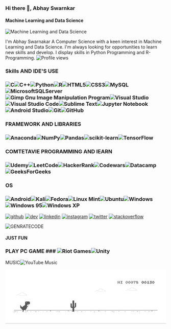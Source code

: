 ### Hi there 👋, Abhay Swarnkar
#### Machine Learning and Data Science
![Machine Learning and Data Science](https://www.wordstream.com/wp-content/uploads/2021/07/machine-learning.png)

I'm Abhay Swarnakar A Computer Science with a keen interest in Machine Learning and Data Science. I'm always looking for opportunities to learn new skills and develop. I display skills in Python Programming and R-Programming.
![Profile views](https://gpvc.arturio.dev/GENRATECODE)  

### Skills AND IDE'S USE
### ![C](https://img.shields.io/badge/c-%2300599C.svg?style=for-the-badge&logo=c&logoColor=white)![C++](https://img.shields.io/badge/c++-%2300599C.svg?style=for-the-badge&logo=c%2B%2B&logoColor=white)![Python](https://img.shields.io/badge/python-3670A0?style=for-the-badge&logo=python&logoColor=ffdd54)![R](https://img.shields.io/badge/r-%23276DC3.svg?style=for-the-badge&logo=r&logoColor=white)![HTML5](https://img.shields.io/badge/html5-%23E34F26.svg?style=for-the-badge&logo=html5&logoColor=white)![CSS3](https://img.shields.io/badge/css3-%231572B6.svg?style=for-the-badge&logo=css3&logoColor=white)![MySQL](https://img.shields.io/badge/mysql-%2300f.svg?style=for-the-badge&logo=mysql&logoColor=white)![MicrosoftSQLServer](https://img.shields.io/badge/Microsoft%20SQL%20Sever-CC2927?style=for-the-badge&logo=microsoft%20sql%20server&logoColor=white)![Gimp Gnu Image Manipulation Program](https://img.shields.io/badge/Gimp-657D8B?style=for-the-badge&logo=gimp&logoColor=FFFFFF)![Visual Studio](https://img.shields.io/badge/Visual%20Studio-5C2D91.svg?style=for-the-badge&logo=visual-studio&logoColor=white)![Visual Studio Code](https://img.shields.io/badge/Visual%20Studio%20Code-0078d7.svg?style=for-the-badge&logo=visual-studio-code&logoColor=white)![Sublime Text](https://img.shields.io/badge/sublime_text-%23575757.svg?style=for-the-badge&logo=sublime-text&logoColor=important)![Jupyter Notebook](https://img.shields.io/badge/jupyter-%23FA0F00.svg?style=for-the-badge&logo=jupyter&logoColor=white)![Android Studio](https://img.shields.io/badge/Android%20Studio-3DDC84.svg?style=for-the-badge&logo=android-studio&logoColor=white)![Git](https://img.shields.io/badge/git-%23F05033.svg?style=for-the-badge&logo=git&logoColor=white)![GitHub](https://img.shields.io/badge/github-%23121011.svg?style=for-the-badge&logo=github&logoColor=white)

### FRAMEWORK AND LIBRARIES
### ![Anaconda](https://img.shields.io/badge/Anaconda-%2344A833.svg?style=for-the-badge&logo=anaconda&logoColor=white)![NumPy](https://img.shields.io/badge/numpy-%23013243.svg?style=for-the-badge&logo=numpy&logoColor=white)![Pandas](https://img.shields.io/badge/pandas-%23150458.svg?style=for-the-badge&logo=pandas&logoColor=white)![scikit-learn](https://img.shields.io/badge/scikit--learn-%23F7931E.svg?style=for-the-badge&logo=scikit-learn&logoColor=white)![TensorFlow](https://img.shields.io/badge/TensorFlow-%23FF6F00.svg?style=for-the-badge&logo=TensorFlow&logoColor=white)
### COMTETAVIE PROGRAMMING AND lEARN
### ![Udemy](https://img.shields.io/badge/Udemy-A435F0?style=for-the-badge&logo=Udemy&logoColor=white)![LeetCode](https://img.shields.io/badge/LeetCode-000000?style=for-the-badge&logo=LeetCode&logoColor=#d16c06)![HackerRank](https://img.shields.io/badge/-Hackerrank-2EC866?style=for-the-badge&logo=HackerRank&logoColor=white)![Codewars](https://img.shields.io/badge/Codewars-B1361E?style=for-the-badge&logo=codewars&logoColor=grey)![Datacamp](https://img.shields.io/badge/Datacamp-05192D?style=for-the-badge&logo=datacamp&logoColor=03E860)![GeeksForGeeks](https://img.shields.io/badge/GeeksforGeeks-gray?style=for-the-badge&logo=geeksforgeeks&logoColor=35914c)

### OS
### ![Android](https://img.shields.io/badge/Android-3DDC84?style=for-the-badge&logo=android&logoColor=white)![Kali](https://img.shields.io/badge/Kali-268BEE?style=for-the-badge&logo=kalilinux&logoColor=white)![Fedora](https://img.shields.io/badge/Fedora-294172?style=for-the-badge&logo=fedora&logoColor=white)![Linux Mint](https://img.shields.io/badge/Linux%20Mint-87CF3E?style=for-the-badge&logo=Linux%20Mint&logoColor=white)![Ubuntu](https://img.shields.io/badge/Ubuntu-E95420?style=for-the-badge&logo=ubuntu&logoColor=white)![Windows](https://img.shields.io/badge/Windows-0078D6?style=for-the-badge&logo=windows&logoColor=white)![Windows 95](https://img.shields.io/badge/Windows%2095-008484?style=for-the-badge&logo=windows95&logoColor=white)![Windows XP](https://img.shields.io/badge/Windows%20xp-003399?style=for-the-badge&logo=windowsxp&logoColor=white)


[<img src='https://cdn.jsdelivr.net/npm/simple-icons@3.0.1/icons/github.svg' alt='github' height='40'>](https://github.com/GENRATECODE)  [<img src='https://cdn.jsdelivr.net/npm/simple-icons@3.0.1/icons/hashnode.svg' alt='dev' height='40'>](@MoonKnight)  [<img src='https://cdn.jsdelivr.net/npm/simple-icons@3.0.1/icons/linkedin.svg' alt='linkedin' height='40'>](https://www.linkedin.com/in/https://www.linkedin.com/in/abhay-swarnakar-3bb78616b//)  [<img src='https://cdn.jsdelivr.net/npm/simple-icons@3.0.1/icons/instagram.svg' alt='instagram' height='40'>](https://www.instagram.com/@abhayswarnakar2019/)  [<img src='https://cdn.jsdelivr.net/npm/simple-icons@3.0.1/icons/twitter.svg' alt='twitter' height='40'>](https://twitter.com/a)  [<img src='https://cdn.jsdelivr.net/npm/simple-icons@3.0.1/icons/stackoverflow.svg' alt='stackoverflow' height='40'>](https://stackoverflow.com/users/a)  

![GENRATECODE](https://github-readme-stats.vercel.app/api?username=GENRATECODE&show_icons=true&theme=radical)


#### JUST FUN
### PLAY PC GAME ### ![Riot Games](https://img.shields.io/badge/riotgames-D32936.svg?style=for-the-badge&logo=riotgames&logoColor=white)![Unity](https://img.shields.io/badge/unity-%23000000.svg?style=for-the-badge&logo=unity&logoColor=white)
MUSIC![YouTube Music](https://img.shields.io/badge/YouTube_Music-FF0000?style=for-the-badge&logo=youtube-music&logoColor=white)

![JUST FUN](https://github.com/GENRATECODE/GENRATECODE/blob/main/dino.gif)
